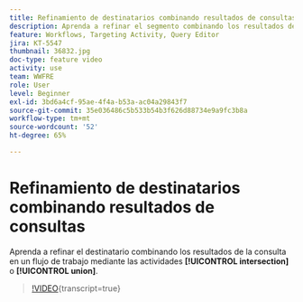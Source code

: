 ```yaml
---
title: Refinamiento de destinatarios combinando resultados de consultas
description: Aprenda a refinar el segmento combinando los resultados de la consulta en un flujo de trabajo mediante actividades de intersección o unión.
feature: Workflows, Targeting Activity, Query Editor
jira: KT-5547
thumbnail: 36832.jpg
doc-type: feature video
activity: use
team: WWFRE
role: User
level: Beginner
exl-id: 3bd6a4cf-95ae-4f4a-b53a-ac04a29843f7
source-git-commit: 35e036486c5b533b54b3f626d88734e9a9fc3b8a
workflow-type: tm+mt
source-wordcount: '52'
ht-degree: 65%

---
```


# Refinamiento de destinatarios combinando resultados de consultas

Aprenda a refinar el destinatario combinando los resultados de la consulta en un flujo de trabajo mediante las actividades **[!UICONTROL intersection]** o **[!UICONTROL union]**.

>[!VIDEO](https://video.tv.adobe.com/v/326550?quality=12&learn=on&captions=spa){transcript=true}
